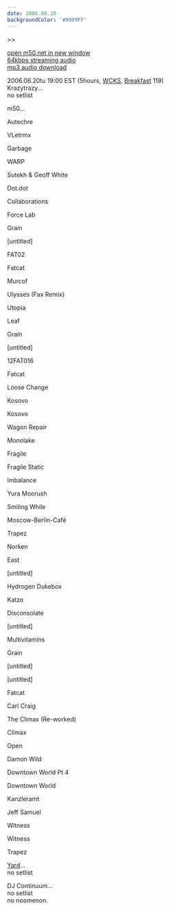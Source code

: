 ```yaml
---
date: 2006.06.20
backgroundColor: '#9999FF'
---
```


\>>

[open m50.net in new window  
](http://m50.net/)[64kbps streaming audio](http://m50.net/streamed/2006.06.20\(64\).ra)  
[mp3 audio download](http://m50.net/streamed/2006.06.20\(64\).mp3)

2006.06.20tu 19:00 EST (5hours, [WCKS](http://www.wcks.org/), [Breakfast](http://breakfast.wcks.org/) 119)  
Krazytrazy...  
no setlist  

m50...  

Autechre

VLetrmx

Garbage

WARP

Sutekh & Geoff White

Dot.dot

Collaborations

Force Lab

Grain

\[untitled\]

FAT02

Fatcat

Murcof

Ulysses (Fax Remix)

Utopía

Leaf

Grain

\[untitled\]

12FAT016

Fatcat

Loose Change

Kosovo

Kosovo

Wagon Repair

Monolake

Fragile

Fragile Static

Imbalance

Yura Moorush

Smiling While

Moscow-Berlin-Café

Trapez

Norken

East

\[untitled\]

Hydrogen Dukebox

Katzo

Disconsolate

\[untitled\]

Multivitamins

Grain

\[untitled\]

\[untitled\]

Fatcat

Carl Craig

The Climax (Re-worked)

Climax

Open

Damon Wild

Downtown World Pt 4

Downtown World

Kanzleramt

Jeff Samuel

Witness

Witness

Trapez


[Yard](http://www.yardrec.com/)...  
no setlist  

DJ Continuum...  
no setlist  
no noomenon.